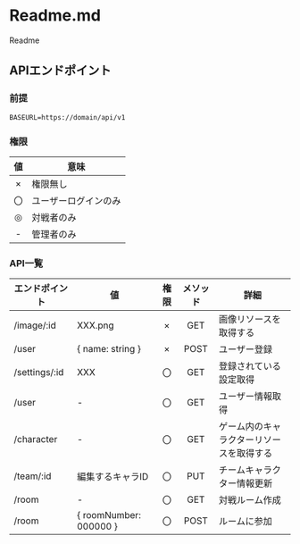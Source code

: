 
# Readme.md

Readme

## APIエンドポイント

### 前提

```env
BASEURL=https://domain/api/v1
```

### 権限

| 値 | 意味 |
|:--:| -- |
| × | 権限無し |
| 〇 | ユーザーログインのみ |
| ◎ | 対戦者のみ |
| - | 管理者のみ |

### API一覧

| エンドポイント | 値 | 権限 | メソッド | 詳細 |
|--|--|:--:|:--:|--|
| /image/:id | XXX.png | × | GET | 画像リソースを取得する |
| /user | { name: string } | × | POST | ユーザー登録 |
| /settings/:id | XXX | 〇 | GET | 登録されている設定取得 |
| /user | - | 〇 | GET | ユーザー情報取得 |
| /character | - | 〇 | GET | ゲーム内のキャラクターリソースを取得する |
| /team/:id | 編集するキャラID | 〇 | PUT | チームキャラクター情報更新 |
| /room | - | 〇 | GET | 対戦ルーム作成 |
| /room | { roomNumber: 000000 } | 〇 | POST | ルームに参加 |
